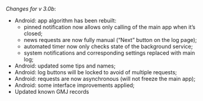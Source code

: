 _Changes for v 3.0b_:
- Android: app algorithm has been rebuilt:
    - pinned notification now allows only calling of the main app when it’s closed;
    - news requests are now fully manual (“Next” button on the log page);
    - automated timer now only checks state of the background service;
    - system notifications and corresponding settings replaced with main log;
- Android: updated some tips and names;
- Android: log buttons will be locked to avoid of multiple requests;
- Android: requests are now asynchronous (will not freeze the main app);
- Android: some interface improvements applied;
- Updated known GMJ records

